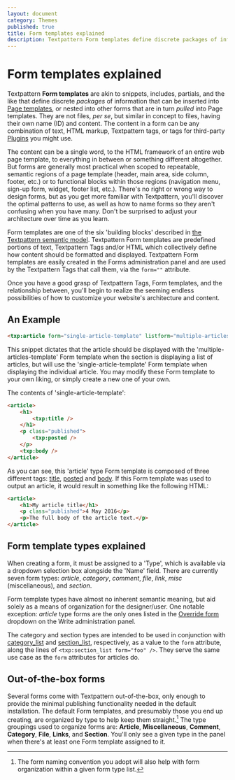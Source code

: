 ```yaml
---
layout: document
category: Themes
published: true
title: Form templates explained
description: Textpattern Form templates define discrete packages of information that can be inserted into Page templates.
---
```


# Form templates explained

Textpattern **Form templates** are akin to snippets, includes, partials, and the like that define discrete *packages* of information that can be inserted into [Page templates](https://docs.textpattern.io/themes/page-templates-explained), or nested into other forms that are in turn *pulled* into Page templates. They are not files, *per se*, but similar in concept to files, having their own name (ID) and content. The content in a form can be any combination of text, HTML markup, Textpattern tags, or tags for third-party [Plugins](https://docs.textpattern.io/administration/plugins-panel) you might use.

The content can be a single word, to the HTML framework of an entire web page template, to everything in between or something different altogether. But forms are generally most practical when scoped to repeatable, semantic regions of a page template (header, main area, side column, footer, etc.) or to functional blocks within those regions (navigation menu, sign-up form, widget, footer list, etc.). There's no right or wrong way to design forms, but as you get more familiar with Textpattern, you'll discover the optimal patterns to use, as well as how to name forms so they aren't confusing when you have many. Don't be surprised to adjust your architecture over time as you learn.

Form templates are one of the six 'building blocks' described in [the Textpattern semantic model](https://docs.textpattern.io/administraiton/textpattern-semantic-model). Textpattern Form templates are predefined portions of text, Textpattern Tags and/or HTML which collectively define how content should be formatted and displayed. Textpattern Form templates are easily created in the Forms administration panel and are used by the Textpattern Tags that call them, via the `form=""` attribute.

Once you have a good grasp of Textpattern Tags, Form templates, and the relationship between, you'll begin to realize the seeming endless possibilities of how to customize your website's architecture and content.

## An Example

~~~ html
<txp:article form="single-article-template" listform="multiple-articles-template" />
~~~

This snippet dictates that the article should be displayed with the 'multiple-articles-template' Form template when the section is displaying a list of articles, but will use the 'single-article-template' Form template when displaying the individual article. You may modify these Form template to your own liking, or simply create a new one of your own.

The contents of 'single-article-template':

~~~ html
<article>
    <h1>
        <txp:title />
    </h1>
    <p class="published">
        <txp:posted />
    </p>
    <txp:body />
</article>
~~~

As you can see, this 'article' type Form template is composed of three different tags: [title](https://docs.textpattern.io/tags/title), [posted](https://docs.textpattern.io/tags/posted) and [body](https://docs.textpattern.io/tags/body). If this Form template was used to output an article, it would result in something like the following HTML:

~~~ html
<article>
    <h1>My article title</h1>
    <p class="published">4 May 2016</p>
    <p>The full body of the article text.</p>
</article>
~~~

## Form template types explained

When creating a form, it must be assigned to a 'Type', which is available via a dropdown selection box alongside the 'Name' field. There are currently seven form types: *article*, *category*, *comment*, *file*, *link*, *misc* (miscellaneous), and *section*.

Form template types have almost no inherent semantic meaning, but aid solely as a means of organization for the designer/user. One notable exception: *article* type forms are the only ones listed in the [Override form](https://docs.textpattern.io/administraiton/write-panel#override-form) dropdown on the Write administration panel.

The category and section types are intended to be used in conjunction with [category_list](https://docs.textpattern.io/tags/category_list) and [section_list](https://docs.textpattern.io/tags/section_list), respectively, as a value to the `form` attribute, along the lines of `<txp:section_list form="foo" />`. They serve the same use case as the `form` attributes for articles do.

## Out-of-the-box forms

Several forms come with Textpattern out-of-the-box, only enough to provide the minimal publishing functionality needed in the default installation. The default Form templates, and presumably those you end up creating, are organized by type to help keep them straight.[^1] The type groupings used to organize forms are: **Article**, **Miscellaneous**, **Comment**, **Category**, **File**, **Links**, and **Section**. You'll only see a given type in the panel when there's at least one Form template assigned to it.

[^1]: The form naming convention you adopt will also help with form organization within a given form type list.

